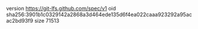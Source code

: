 version https://git-lfs.github.com/spec/v1
oid sha256:3901b1c0329142a2868a3d464ede135d6f4ea022caaa923292a95acac2bd93f9
size 71513
